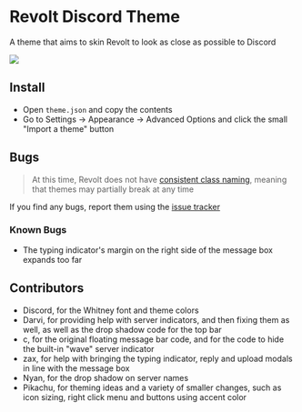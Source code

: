 # Revolt Discord Theme
A theme that aims to skin Revolt to look as close as possible to Discord

<img src="https://i.imgur.com/f2eUtg3.png" />

## Install
- Open `theme.json` and copy the contents
- Go to Settings -> Appearance -> Advanced Options and click the small "Import a theme" button

## Bugs
> At this time, Revolt does not have [consistent class naming](https://github.com/revoltchat/revite/issues/149), meaning that themes may partially break at any time

If you find any bugs, report them using the [issue tracker](https://github.com/ThatTonybo/Revolt-Discord-Theme/issues)

### Known Bugs
- The typing indicator's margin on the right side of the message box expands too far 

## Contributors
- Discord, for the Whitney font and theme colors
- Darvi, for providing help with server indicators, and then fixing them as well, as well as the drop shadow code for the top bar
- c, for the original floating message bar code, and for the code to hide the built-in "wave" server indicator
- zax, for help with bringing the typing indicator, reply and upload modals in line with the message box
- Nyan, for the drop shadow on server names
- Pikachu, for theming ideas and a variety of smaller changes, such as icon sizing, right click menu and buttons using accent color
